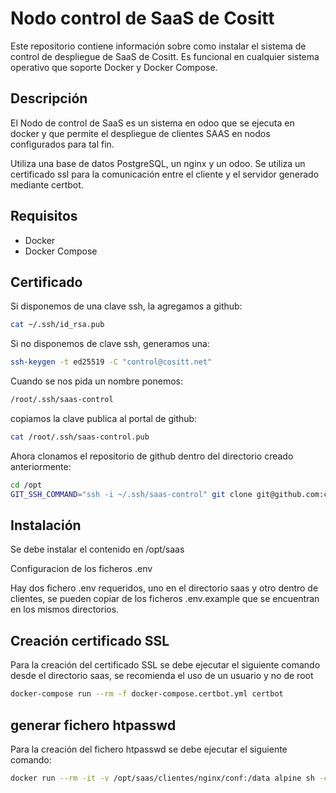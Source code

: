 # Nodo control de SaaS de Cositt

Este repositorio contiene información sobre como instalar el sistema de control de despliegue de SaaS de Cositt.
Es funcional en cualquier sistema operativo que soporte Docker y Docker Compose.

## Descripción

El Nodo de control de SaaS es un sistema en odoo que se ejecuta en docker y que permite el despliegue de clientes SAAS en nodos configurados para tal fin.

Utiliza una base de datos PostgreSQL, un nginx y un odoo.
Se utiliza un certificado ssl para la comunicación entre el cliente y el servidor generado mediante certbot.

## Requisitos

- Docker
- Docker Compose

## Certificado

Si disponemos de una clave ssh, la agregamos a github:

```bash
cat ~/.ssh/id_rsa.pub
```

Si no disponemos de clave ssh, generamos una:

```bash
ssh-keygen -t ed25519 -C "control@cositt.net"
```

Cuando se nos pida un nombre ponemos:

```bash
/root/.ssh/saas-control
```

copiamos la clave publica al portal de github:

```bash
cat /root/.ssh/saas-control.pub

```

Ahora clonamos el repositorio de github dentro del directorio creado anteriormente:

```bash
cd /opt
GIT_SSH_COMMAND="ssh -i ~/.ssh/saas-control" git clone git@github.com:cositt/nodo-control-saas.git /opt/
```

## Instalación

Se debe instalar el contenido en /opt/saas

Configuracion de los ficheros .env

Hay dos fichero .env requeridos, uno en el directorio saas y otro dentro de clientes, se pueden copiar de los ficheros .env.example que se encuentran en los mismos directorios.

## Creación certificado SSL

Para la creación del certificado SSL se debe ejecutar el siguiente comando desde el directorio saas, se recomienda el uso de un usuario y no de root

```bash
docker-compose run --rm -f docker-compose.certbot.yml certbot
```

## generar fichero htpasswd

Para la creación del fichero htpasswd se debe ejecutar el siguiente comando:

```bash
docker run --rm -it -v /opt/saas/clientes/nginx/conf:/data alpine sh -c "apk add --no-cache apache2-utils && htpasswd -c /data/.htpasswd copias"
```
